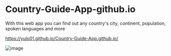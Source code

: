 # Country-Guide-App-github.io
With this web app you can find out any country's city, continent, population, spoken languages and more



https://yulo01.github.io/Country-Guide-App.github.io/




![image](https://user-images.githubusercontent.com/93291077/219958126-83bd3c79-485c-47e4-ab15-3df6941977bd.png)
